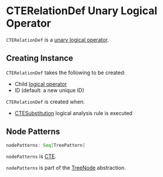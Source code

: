 # CTERelationDef Unary Logical Operator

`CTERelationDef` is a [unary logical operator](LogicalPlan.md#UnaryNode).

## Creating Instance

`CTERelationDef` takes the following to be created:

* <span id="child"> Child [logical operator](LogicalPlan.md)
* <span id="id"> ID (default: a new unique ID)

`CTERelationDef` is created when:

* [CTESubstitution](../logical-analysis-rules/CTESubstitution.md) logical analysis rule is executed

## <span id="nodePatterns"> Node Patterns

```scala
nodePatterns: Seq[TreePattern]
```

`nodePatterns` is [CTE](../catalyst/TreePattern.md#CTE).

`nodePatterns` is part of the [TreeNode](../catalyst/TreeNode.md#nodePatterns) abstraction.
